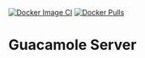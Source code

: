 [![Docker Image CI](https://github.com/chevcheli0s/guacamole-server/actions/workflows/docker-image.yml/badge.svg)](https://github.com/chevcheli0s/guacamole-server/) [![Docker Pulls](https://img.shields.io/docker/pulls/chevcheli0s/guacamole-server.svg)](https://hub.docker.com/r/chevcheli0s/guacamole-server)

# Guacamole Server




